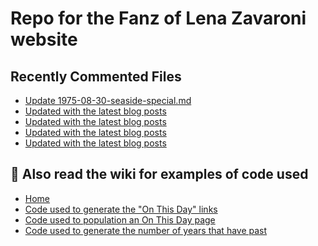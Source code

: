 # Repo for the Fanz of Lena Zavaroni website

## Recently Commented Files
<!-- BLOG-POST-LIST:START -->
- [Update 1975-08-30-seaside-special.md](https://github.com/FanzOfLenaZavaroni/fanzoflenazavaroni.github.io/commit/0c0e52456a895317171fe14ce77f9063b28e4e80)
- [Updated with the latest blog posts](https://github.com/FanzOfLenaZavaroni/fanzoflenazavaroni.github.io/commit/5dcd2c3cba3ec7abd2cdf22db9cd988d569718b0)
- [Updated with the latest blog posts](https://github.com/FanzOfLenaZavaroni/fanzoflenazavaroni.github.io/commit/82dad580e0298d1ed47bc7c035e54fa31bb77c4c)
- [Updated with the latest blog posts](https://github.com/FanzOfLenaZavaroni/fanzoflenazavaroni.github.io/commit/a84303cfb810812323f8b7d6451340ce2f0118e1)
- [Updated with the latest blog posts](https://github.com/FanzOfLenaZavaroni/fanzoflenazavaroni.github.io/commit/a2cf71133cc7276d8ef13a4bc75e0b5ed8a9b4e8)
<!-- BLOG-POST-LIST:END -->

## :notebook: Also read the wiki for examples of code used
* [Home](https://github.com/FanzOfLenaZavaroni/fanzoflenazavaroni.github.io/wiki)
* [Code used to generate the "On This Day" links](https://github.com/FanzOfLenaZavaroni/fanzoflenazavaroni.github.io/wiki/On-This-Day-Code)
* [Code used to population an On This Day page](https://github.com/FanzOfLenaZavaroni/fanzoflenazavaroni.github.io/wiki/Code-used-to-population-an-On-This-Day-page)
* [Code used to generate the number of years that have past](https://github.com/FanzOfLenaZavaroni/fanzoflenazavaroni.github.io/wiki/Number-of-years-gone-by-code)
